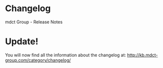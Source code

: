 # Changelog
mdct Group - Release Notes

# Update!
You will now find all the information about the changelog at: http://kb.mdct-group.com/category/changelog/

